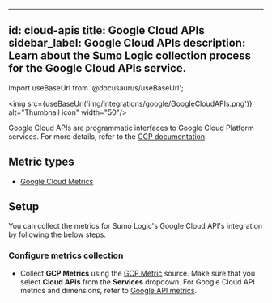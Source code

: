 
---
id: cloud-apis
title: Google Cloud APIs
sidebar_label: Google Cloud APIs
description: Learn about the Sumo Logic collection process for the Google Cloud APIs service.
---

import useBaseUrl from '@docusaurus/useBaseUrl';

<img src={useBaseUrl('img/integrations/google/GoogleCloudAPIs.png')} alt="Thumbnail icon" width="50"/>

Google Cloud APIs are programmatic interfaces to Google Cloud Platform services. For more details, refer to the [GCP documentation](https://cloud.google.com/apis/docs/monitoring).

## Metric types

* [Google Cloud Metrics](https://cloud.google.com/monitoring/api/metrics_gcp)


## Setup

You can collect the metrics for Sumo Logic's Google Cloud API's integration by following the below steps.

### Configure metrics collection

* Collect **GCP Metrics** using the [GCP Metric](/docs/send-data/hosted-collectors/google-source/gcp-metrics-source/) source. Make sure that you select **Cloud APIs** from the **Services** dropdown. For Google Cloud API metrics and dimensions, refer to [Google API metrics](https://cloud.google.com/monitoring/api/metrics_gcp#gcp-serviceruntim).


